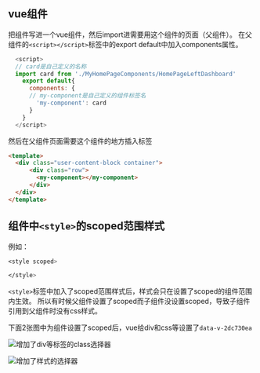 ## vue组件
把组件写进一个vue组件，然后import进需要用这个组件的页面（父组件）。
在父组件的`<script></script>`标签中的export default中加入components属性。
```javascript
  <script>
  // card是自己定义的名称
  import card from './MyHomePageComponents/HomePageLeftDashboard' 
    export default{
      components: {
      // my-component是自己定义的组件标签名
        'my-component': card
      }
    }
  </script>
```
然后在父组件页面需要这个组件的地方插入标签
```html
<template>
  <div class="user-content-block container">
      <div class="row">
        <my-component></my-component>
      </div>
  </div>
</template>
```

## 组件中`<style>`的scoped范围样式

例如：
```css
<style scoped>

</style>
```
`<style>`标签中加入了scoped范围样式后，样式会只在设置了scoped的组件范围内生效。
所以有时候父组件设置了scoped而子组件没设置scoped，导致子组件引用到父组件时没有css样式。

下面2张图中为组件设置了scoped后，vue给div和css等设置了`data-v-2dc730ea`

![](https://github.com/yangliangwu/yangliangwu.github.io/edit/master//assets/vue使用心得1.PNG '增加了div等标签的class选择器')

![](https://github.com/yangliangwu/yangliangwu.github.io/edit/master//assets/vue使用心得2.PNG '增加了样式的选择器')



